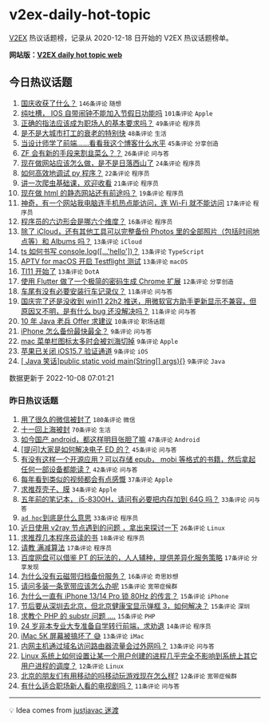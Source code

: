 # v2ex-daily-hot-topic

[V2EX](https://www.v2ex.com/) 热议话题榜，记录从 2020-12-18 日开始的 V2EX 热议话题榜单。

**网站版：[V2EX daily hot topic web](https://boojack.github.io/v2ex-daily-hot-topic-web/)**

## 今日热议话题

<!-- TODAY BEGIN -->

1. [国庆收获了什么？](https://www.v2ex.com/t/885130) `146条评论` `随想`
1. [纯吐槽， IOS 自带闹钟不能加入节假日功能吗](https://www.v2ex.com/t/885133) `101条评论` `Apple`
1. [正确的指法应该成为职场人的基本要求吗？](https://www.v2ex.com/t/885230) `49条评论` `程序员`
1. [是不是大城市打工的衰老的特别快](https://www.v2ex.com/t/885126) `48条评论` `生活`
1. [当设计师学了前端……看看我这个博客什么水平](https://www.v2ex.com/t/885217) `45条评论` `分享创造`
1. [ZF 会有新的手段来割韭菜么？？](https://www.v2ex.com/t/885204) `26条评论` `问与答`
1. [现在做网站应该怎么做，是不是日落西山了](https://www.v2ex.com/t/885241) `24条评论` `程序员`
1. [如何高效地调试 py 程序？](https://www.v2ex.com/t/885154) `22条评论` `程序员`
1. [讲一次爬虫基础课，欢迎收看](https://www.v2ex.com/t/885125) `21条评论` `程序员`
1. [现在做 html 的静态网站还有前途吗？](https://www.v2ex.com/t/885201) `19条评论` `程序员`
1. [神奇，有一个网站我电脑连手机热点能访问，连 Wi-Fi 就不能访问](https://www.v2ex.com/t/885166) `17条评论` `程序员`
1. [程序员的六边形会是哪六个维度？](https://www.v2ex.com/t/885153) `16条评论` `程序员`
1. [除了 iCloud，还有其他工具可以完整备份 Photos 里的全部照片（包括时间地点等）和 Albums 吗？](https://www.v2ex.com/t/885223) `13条评论` `iCloud`
1. [ts 如何书写 console.log([...'hello'])？](https://www.v2ex.com/t/885211) `13条评论` `TypeScript`
1. [APTV for macOS 开启 Testflight 测试](https://www.v2ex.com/t/885202) `13条评论` `macOS`
1. [TI11 开始了](https://www.v2ex.com/t/885188) `13条评论` `DotA`
1. [使用 Flutter 做了一个极简的密码生成 Chrome 扩展](https://www.v2ex.com/t/885210) `12条评论` `分享创造`
1. [车尾有没有必要安装行车记录仪？](https://www.v2ex.com/t/885135) `11条评论` `问与答`
1. [国庆完了还是没收到 win11 22h2 推送，用微软官方助手更新显示不兼容，但原因又不明，是有什么 bug 还没解决吗？](https://www.v2ex.com/t/885131) `11条评论` `问与答`
1. [10 年 Java 老兵 Offer 求建议](https://www.v2ex.com/t/885157) `10条评论` `职场话题`
1. [iPhone 怎么备份最快最全？](https://www.v2ex.com/t/885248) `9条评论` `问与答`
1. [mac 菜单栏图标太多时会被刘海切掉](https://www.v2ex.com/t/885183) `9条评论` `Apple`
1. [苹果已关闭 iOS15.7 验证通道](https://www.v2ex.com/t/885158) `9条评论` `iOS`
1. [[ Java 笑话]public static void main(String[] args){}](https://www.v2ex.com/t/885128) `9条评论` `Java`

数据更新于 2022-10-08 07:01:21

<!-- TODAY END -->

### 昨日热议话题

<!-- YESTERDAY BEGIN -->

1. [用了很久的微信被封了](https://www.v2ex.com/t/885018) `180条评论` `微信`
1. [十一回上海被封](https://www.v2ex.com/t/884961) `70条评论` `生活`
1. [如今国产 android，都这样明目张胆了嘛](https://www.v2ex.com/t/885075) `47条评论` `Android`
1. [[提问]大家是如何解决电子 ED 的？](https://www.v2ex.com/t/884992) `45条评论` `问与答`
1. [有没有这样一个开源应用？可以存储 epub， mobi 等格式的书籍，然后拿起任何一部设备都能读？](https://www.v2ex.com/t/884988) `42条评论` `问与答`
1. [每年看到类似的视频都会有点感慨](https://www.v2ex.com/t/884975) `37条评论` `Apple`
1. [求推荐壳子、膜](https://www.v2ex.com/t/884997) `34条评论` `Apple`
1. [五年前的笔记本， i5-8300H，请问有必要把内存加到 64G 吗？](https://www.v2ex.com/t/885071) `33条评论` `问与答`
1. [`ad hoc`到底是什么意思](https://www.v2ex.com/t/884985) `33条评论` `程序员`
1. [近日使用 v2ray 节点遇到的问题 ，拿出来探讨一下](https://www.v2ex.com/t/885062) `26条评论` `Linux`
1. [求推荐几本程序员读的书](https://www.v2ex.com/t/885054) `18条评论` `程序员`
1. [请教 满减算法](https://www.v2ex.com/t/884974) `17条评论` `程序员`
1. [百度网盘可以借鉴 PT 的玩法的，人人辅种，提供差异化服务策略](https://www.v2ex.com/t/884967) `17条评论` `分享发现`
1. [为什么没有云磁带归档备份服务？](https://www.v2ex.com/t/885079) `16条评论` `奇思妙想`
1. [请问多装一条宽带应该怎么办呢](https://www.v2ex.com/t/885014) `15条评论` `宽带症候群`
1. [为什么一直有 iPhone 13/14 Pro 锁 80Hz 的传言？](https://www.v2ex.com/t/885002) `15条评论` `iPhone`
1. [节后要从深圳去北京，但北京健康宝显示弹框 3，如何解决？](https://www.v2ex.com/t/884970) `15条评论` `深圳`
1. [求教个 PHP 的 substr 问题 ....](https://www.v2ex.com/t/884964) `15条评论` `PHP`
1. [24 岁非本专业大专准备自学转行前端，求劝退](https://www.v2ex.com/t/885109) `14条评论` `程序员`
1. [iMac 5K 屏幕被搞坏了 😅](https://www.v2ex.com/t/885083) `13条评论` `iMac`
1. [内网主机通过域名访问路由器流量会过外网吗？](https://www.v2ex.com/t/884972) `13条评论` `问与答`
1. [Linux 系统上如何设置让某一个用户创建的进程几乎完全不影响到系统上其它用户进程的调度？](https://www.v2ex.com/t/885004) `12条评论` `Linux`
1. [北京的朋友们有用移动的吗移动玩游戏现在怎么样?](https://www.v2ex.com/t/884980) `12条评论` `宽带症候群`
1. [有什么适合职场新人看的电视剧吗？](https://www.v2ex.com/t/885097) `11条评论` `问与答`

<!-- YESTERDAY END -->

---

💡 Idea comes from [justjavac 迷渡](https://github.com/justjavac/)
